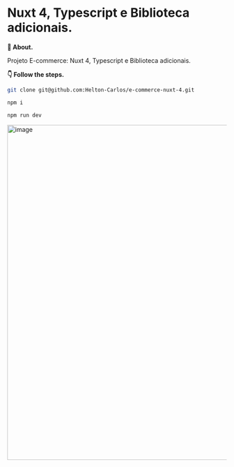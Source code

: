 # Nuxt 4, Typescript e Biblioteca adicionais.

**💬 About.** 

Projeto E-commerce: Nuxt 4, Typescript e Biblioteca adicionais.

**👇 Follow the steps.** 

```bash
git clone git@github.com:Helton-Carlos/e-commerce-nuxt-4.git
```

```bash
npm i 
```

```bash
npm run dev
```
<img width="1366" height="768" alt="image" src="https://github.com/user-attachments/assets/29a3ebac-80e4-4857-aefd-fcb0296b501b" />
